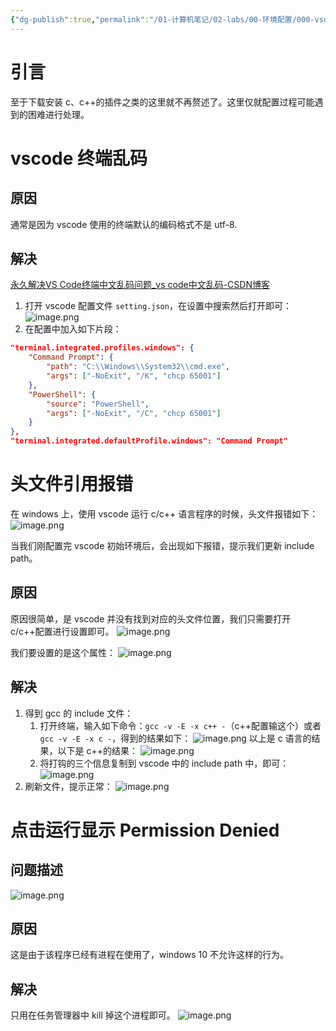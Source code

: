 ```yaml
---
{"dg-publish":true,"permalink":"/01-计算机笔记/02-labs/00-环境配置/000-vscode-c(c++)环境配置/","tags":["personal/blog"]}
---
```


# 引言
至于下载安装 c、c++的插件之类的这里就不再赘述了。这里仅就配置过程可能遇到的困难进行处理。

# vscode 终端乱码
## 原因
通常是因为 vscode 使用的终端默认的编码格式不是 utf-8.

## 解决
[永久解决VS Code终端中文乱码问题_vs code中文乱码-CSDN博客](https://blog.csdn.net/lzyws739307453/article/details/89823900)
1. 打开 vscode 配置文件 `setting.json`，在设置中搜索然后打开即可：
	![image.png](https://yelanyanyu-img-bed.oss-cn-hangzhou.aliyuncs.com/img/blog/2024/01/20240108153733.png)
2. 在配置中加入如下片段：
```json
"terminal.integrated.profiles.windows": {
    "Command Prompt": {
        "path": "C:\\Windows\\System32\\cmd.exe",
        "args": ["-NoExit", "/K", "chcp 65001"]
    },
    "PowerShell": {
        "source": "PowerShell",
        "args": ["-NoExit", "/C", "chcp 65001"]
    }
},
"terminal.integrated.defaultProfile.windows": "Command Prompt"
```


# 头文件引用报错
在 windows 上，使用 vscode 运行 c/c++ 语言程序的时候，头文件报错如下：
![image.png](https://yelanyanyu-img-bed.oss-cn-hangzhou.aliyuncs.com/img/blog/2024/01/20240108144403.png)

当我们刚配置完 vscode 初始环境后，会出现如下报错，提示我们更新 include path。
## 原因
原因很简单，是 vscode 并没有找到对应的头文件位置，我们只需要打开 c/c++配置进行设置即可。
![image.png](https://yelanyanyu-img-bed.oss-cn-hangzhou.aliyuncs.com/img/blog/2024/01/20240108144554.png)

我们要设置的是这个属性：
![image.png](https://yelanyanyu-img-bed.oss-cn-hangzhou.aliyuncs.com/img/blog/2024/01/20240108144810.png)


## 解决
1. 得到 gcc 的 include 文件：
	1. 打开终端，输入如下命令：`gcc -v -E -x c++ -`（c++配置输这个）或者 `gcc -v -E -x c -`，得到的结果如下：
		![image.png](https://yelanyanyu-img-bed.oss-cn-hangzhou.aliyuncs.com/img/blog/2024/01/20240108154128.png)
		以上是 c 语言的结果，以下是 c++的结果：
		![image.png](https://yelanyanyu-img-bed.oss-cn-hangzhou.aliyuncs.com/img/blog/2024/01/20240108162104.png)
	2. 将打钩的三个信息复制到 vscode 中的 include path 中，即可：
		![image.png](https://yelanyanyu-img-bed.oss-cn-hangzhou.aliyuncs.com/img/blog/2024/01/20240108154329.png)
2. 刷新文件，提示正常：
	![image.png](https://yelanyanyu-img-bed.oss-cn-hangzhou.aliyuncs.com/img/blog/2024/01/20240108154256.png)

# 点击运行显示 Permission Denied
## 问题描述
![image.png](https://yelanyanyu-img-bed.oss-cn-hangzhou.aliyuncs.com/img/blog/2024/01/20240108160133.png)

## 原因
这是由于该程序已经有进程在使用了，windows 10 不允许这样的行为。
## 解决
只用在任务管理器中 kill 掉这个进程即可。
![image.png](https://yelanyanyu-img-bed.oss-cn-hangzhou.aliyuncs.com/img/blog/2024/01/20240108160344.png)
